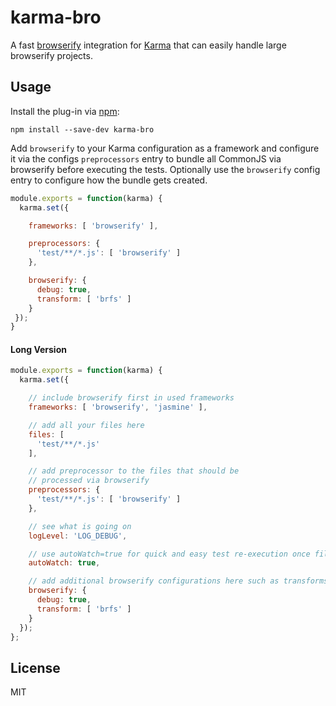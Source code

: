 # karma-bro

A fast [browserify](http://browserify.org) integration for [Karma](https://karma-runner.github.io) that can easily handle large browserify projects.


## Usage

Install the plug-in via [npm](https://www.npmjs.org/):

```
npm install --save-dev karma-bro
```

Add `browserify` to your Karma configuration as a framework and configure it via the configs `preprocessors` entry to bundle all CommonJS via browserify before executing the tests. Optionally use the `browserify` config entry to configure how the bundle gets created.


```javascript
module.exports = function(karma) {
  karma.set({

    frameworks: [ 'browserify' ],

    preprocessors: {
      'test/**/*.js': [ 'browserify' ]
    },

    browserify: {
      debug: true,
      transform: [ 'brfs' ]
    }
 });
}
```


#### Long Version


```javascript
module.exports = function(karma) {
  karma.set({

    // include browserify first in used frameworks
    frameworks: [ 'browserify', 'jasmine' ],

    // add all your files here
    files: [
      'test/**/*.js'
    ],

    // add preprocessor to the files that should be
    // processed via browserify
    preprocessors: {
      'test/**/*.js': [ 'browserify' ]
    },

    // see what is going on
    logLevel: 'LOG_DEBUG',

    // use autoWatch=true for quick and easy test re-execution once files change
    autoWatch: true,

    // add additional browserify configurations here such as transforms
    browserify: {
      debug: true,
      transform: [ 'brfs' ]
    }
  });
};
```


## License

MIT